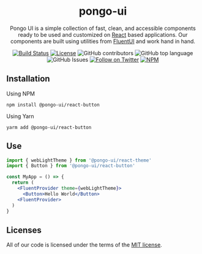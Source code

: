 <h1 align="center">pongo-ui</h1>

<div align="center">

Pongo UI is a simple collection of fast, clean, and accessible components ready to be used and customized on [React](https://reactjs.org/) based applications. Our components are built using utilities from [FluentUI](https://github.com/microsoft/fluentui) and work hand in hand.

[![Build Status](https://img.shields.io/azure-devops/build/czearing/pongoai-frontend/4/master?style=flat-square)](https://dev.azure.com/czearing/pongoai-frontend/_build?definitionId=4)
[![License](https://img.shields.io/badge/License-MIT-%232060cf?style=flat-square)](https://github.com/PongoAI/pongo-ui/blob/HEAD/LICENSE)
![GitHub contributors](https://img.shields.io/github/contributors/pongoai/pongo-ui?style=flat-square)
![GitHub top language](https://img.shields.io/github/languages/top/PongoAI/pongo-ui?style=flat-square)
![GitHub Issues](https://img.shields.io/github/issues/PongoAI/pongo-ui?label=issues&style=flat-square)
 [![Follow on Twitter](https://img.shields.io/twitter/follow/pongo_ai.svg?label=follow+Pongo)](https://twitter.com/pongo_ai)
[![NPM](https://img.shields.io/badge/NPM-pongo-cc3534?style=flat-square&logo=npm)](https://www.npmjs.com/org/pongoai)

</div>

## Installation

Using NPM
```
npm install @pongo-ui/react-button
```
Using Yarn
```
yarm add @pongo-ui/react-button
```

## Use
```jsx
import { webLightTheme } from '@pongo-ui/react-theme'
import { Button } from '@pongo-ui/react-button'

const MyApp = () => {
  return (
    <FluentProvider theme={webLightTheme}>
      <Button>Hello World</Button>
    <FluentProvider>
  )
}
```

## Licenses
All of our code is licensed under the terms of the
[MIT license](/LICENSE).
